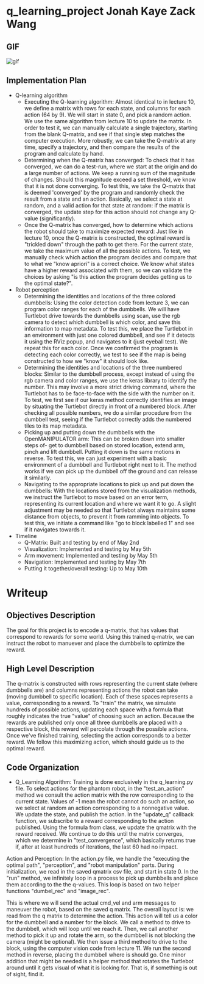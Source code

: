 # q_learning_project Jonah Kaye Zack Wang 

## GIF
![gif][gif]

## Implementation Plan 
* Q-learning algorithm
    * Executing the Q-learning algorithm: Almost identical to in lecture 10, we define a matrix with rows for each state, and columns for each action (64 by 9). We will start in state 0, and pick a random action. We use the same algorithm from lecture 10 to update the matrix. In order to test it, we can manually calculate a single trajectory, starting from the blank Q-matrix, and see if that single step matches the computer execution. More robustly, we can take the Q-matrix at any time, specify a trajectory, and then compare the results of the program and calculate by hand. 
    * Determining when the Q-matrix has converged: To check that it has converged, we can do a test-run, where we start at the origin and do a large number of actions. We keep a running sum of the magnitude of changes. Should this magnitude exceed a set threshold, we know that it is not done converging. To test this, we take the Q-matrix that is deemed 'converged' by the program and randomly check the result from a state and an action. Basically, we select a state at random, and a valid action for that state at random: if the matrix is converged, the update step for this action should not change any Q-value (significantly). 
    * Once the Q-matrix has converged, how to determine which actions the robot should take to maximize expected reward: Just like in lecture 10, once the Q-matrix is constructed, the optimal reward is "trickled down" through the path to get there. For the current state, we take the maximum value of all the possible actions. To test, we manually check which action the program decides and compare that to what we "know apriori" is a correct choice. We know what states have a higher reward associated with them, so we can validate the choices by asking "is this action the program decides getting us to the optimal state?". 
* Robot perception
    * Determining the identities and locations of the three colored dumbbells: Using the color detection code from lecture 3, we can program color ranges for each of the dumbbells. We will have Turtlebot drive towards the dumbbells using scan, use the rgb camera to detect which dumbbell is which color, and save this information to map metadata. To test this, we place the Turtlebot in an environment with just one colored dumbbell, and see if it detects it using the RViz popup, and navigates to it (just eyeball test). We repeat this for each color. Once we confirmed the program is detecting each color correctly, we test to see if the map is being constructed to how we "know" it should look like. 
    * Determining the identities and locations of the three numbered blocks: Similar to the dumbbell process, except instead of using the rgb camera and color ranges, we use the keras library to identify the number. This may involve a more strict driving command, where the Turtlebot has to be face-to-face with the side with the number on it. To test, we first see if our keras method correctly identifies an image by situating the Turtlebot directly in front of a numbered block. After checking all possible numbers, we do a similar procedure from the dumbbell test, seeing if the Turtlebot correctly adds the numbered tiles to its map metadata. 
    * Picking up and putting down the dumbbells with the OpenMANIPULATOR arm: This can be broken down into smaller steps of- get to dumbbell based on stored location, extend arm, pinch and lift dumbbell. Putting it down is the same motions in reverse. To test this, we can just experiment with a basic environment of a dumbbell and Turtlebot right next to it. The method works if we can pick up the dumbbell off the ground and can release it similarly. 
    * Navigating to the appropriate locations to pick up and put down the dumbbells: With the locations stored from the visualization methods, we instruct the Turtlebot to move based on an error term, representing its current location and where we want it to go. A slight adjustment may be needed so that Turtlebot always maintains some distance from objects, to prevent it from ramming into objects. To test this, we initiate a command like "go to block labelled 1" and see if it navigates towards it. 
* Timeline
    * Q-Matrix: Built and testing by end of May 2nd
    * Visualization: Implemented and testing by May 5th
    * Arm movement: Implemented and testing by May 5th
    * Navigation: Implemented and testing by May 7th
    * Putting it together/overall testing: Up to May 10th  

# Writeup

## Objectives Description

The goal for this project is to encode a q-matrix, that has values that correspond to rewards for some world. Using this trained q-matrix, we can instruct the robot to manuever and place the dumbbells to optimize the reward.

## High Level Description
The q-matrix is constructed with rows representing the current state (where dumbbells are) and columns representing actions the robot can take (moving dumbbell to specific location). Each of these spaces represents a value, corresponding to a reward. To "train" the matrix, we simulate hundreds of possible actions, updating each space with a formula that roughly indicates the true "value" of choosing such an action. Because the rewards are published only once all three dumbbells are placed with a respective block, this reward will percolate through the possible actions. Once we've finished training, selecting the action corresponds to a better reward. We follow this maximizing action, which should guide us to the optimal reward. 

## Code Organization

* Q_Learning Algorithm: Training is done exclusively in the q_learning.py file. To select actions for the phantom robot, in the "test_an_action" method we consult the action matrix with the row corresponding to the current state. Values of -1 mean the robot cannot do such an action, so we select at random an action corresponding to a nonnegative value. We update the state, and publish the action. In the "update_q" callback function, we subscribe to a reward corresponding to the action published. Using the formula from class, we update the qmatrix with the reward received. We continue to do this until the matrix converges, which we determine in "test_convergence", which basically returns true if, after at least hundreds of iterations, the last 60 had no impact. 

Action and Perception: In the action.py file, we handle the "executing the optimal path", "perception", and "robot manipulation" parts. During initialization, we read in the saved qmatrix csv file, and start in state 0. In the "run" method, we infinitely loop in a process to pick up dumbbells and place them according to the the q-values. This loop is based on two helper functions "dumbel_rec" and "image_rec". 

This is where we will send the actual cmd_vel and arm messages to maneuver the robot, based on the saved q matrix. The overall layout is: we read from the q matrix to determine the action. This action will tell us a color for the dumbbell and a number for the block. We call a method to drive to the dumbbell, which will loop until we reach it. Then, we call another method to pick it up and rotate the arm, so the dumbbell is not blocking the camera (might be optional). We then issue a third method to drive to the block, using the computer vision code from lecture 11. We run the second method in reverse, placing the dumbbell where is should go. One minor addition that might be needed is a helper method that rotates the Turtlebot around until it gets visual of what it is looking for. That is, if something is out of sight, find it.

[gif]: ./scripts/robot_vid.gif